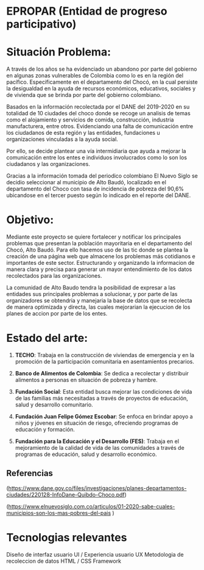 # EPROPAR (Entidad de progreso participativo)


# Situación Problema:

A través de los años se ha evidenciado un abandono por parte del gobierno en algunas zonas vulnerables de Colombia como lo es en la región del pacífico. Especificamente en el departamento del Chocó, en la cual persiste la desigualdad en la ayuda de recursos económicos, educativos, sociales y de vivienda que se brinda por parte del gobierno colombiano.

Basados en la información recolectada por el DANE del 2019-2020 en su totalidad de 10 ciudades del choco  donde se recoge un analisis de temas como el alojamiento y servicios de comida, construcción, industria manufacturera, entre otros. Evidenciando una falta de comunicación entre los ciudadanos de esta región y las entidades, fundaciones u organizaciones vinculadas a la ayuda social.

Por ello, se decide plantear una vía intermidiaria que ayuda a mejorar la comunicación entre los entes e individuos involucrados como lo son los ciudadanos y las organizaciones.

Gracias a la información tomada del periodico colombiano El Nuevo Siglo se decidio seleccionar al municipio de Alto Baudó, localizado en el departamento del Choco con tasa de incidencia de pobreza del 90,6% ubicandose en el tercer puesto según lo indicado en el reporte del DANE.


# Objetivo:

Mediante este proyecto se quiere fortalecer y notificar los principales problemas que presentan la población mayoritaria en el departamento del Chocó, Alto Baudó. Para ello hacemos uso de las tic donde se plantea la creación de una página web que almacene los problemas más cotidianos e importantes de este sector. Estructurando  y organizando la informacion de manera clara y precisa para generar un mayor entendimiento de los datos recolectados para las organizaciones.

La comunidad de Alto Baudo tendra la posibilidad de expresar a las entidades sus principales problemas a solucionar, y por parte de las organizadores se obtendria y manejaria la base de datos que se recolecta de manera optimizada y directa, las cuales mejorarian la ejecucion de los planes de accion por parte de los entes.


# Estado del arte:

1. **TECHO**: Trabaja en la construcción de viviendas de emergencia y en la promoción de la participación comunitaria en asentamientos precarios.

2. **Banco de Alimentos de Colombia**: Se dedica a recolectar y distribuir alimentos a personas en situación de pobreza y hambre.

3. **Fundación Social**: Esta entidad busca mejorar las condiciones de vida de las familias más necesitadas a través de proyectos de educación, salud y desarrollo comunitario.

4. **Fundación Juan Felipe Gómez Escobar**: Se enfoca en brindar apoyo a niños y jóvenes en situación de riesgo, ofreciendo programas de educación y formación.

5. **Fundación para la Educación y el Desarrollo (FES)**: Trabaja en el mejoramiento de la calidad de vida de las comunidades a través de programas de educación, salud y desarrollo económico.

## Referencias

(https://www.dane.gov.co/files/investigaciones/planes-departamentos-ciudades/220128-InfoDane-Quibdo-Choco.pdf)

(https://www.elnuevosiglo.com.co/articulos/01-2020-sabe-cuales-municipios-son-los-mas-pobres-del-pais )

# Tecnologias relevantes

Diseño de interfaz usuario UI / Experiencia usuario UX
Metodologia de recoleccion de datos
HTML / CSS
Framework
